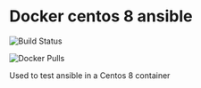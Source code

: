 # Docker centos 8 ansible

![Build Status](https://github.com/dovry/docker_centos8_ansible/workflows/Basic%20build%20and%20push%20to%20Docker%20hub/badge.svg)

![Docker Pulls](https://img.shields.io/docker/pulls/dovry/docker_centos8_ansible)

Used to test ansible in a Centos 8 container

